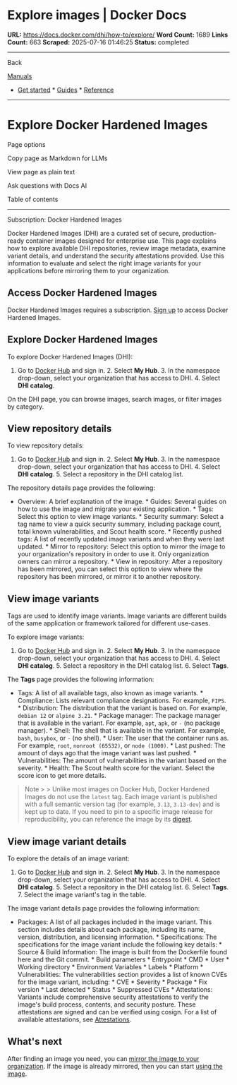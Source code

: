 # Explore images | Docker Docs

**URL:** https://docs.docker.com/dhi/how-to/explore/
**Word Count:** 1689
**Links Count:** 663
**Scraped:** 2025-07-16 01:46:25
**Status:** completed

---

Back

[Manuals](https://docs.docker.com/manuals/)

  * [Get started](https://docs.docker.com/get-started/)   * [Guides](https://docs.docker.com/guides/)   * [Reference](https://docs.docker.com/reference/)

* * *

# Explore Docker Hardened Images

Page options

Copy page as Markdown for LLMs

View page as plain text

Ask questions with Docs AI

Table of contents

* * *

Subscription: Docker Hardened Images

Docker Hardened Images \(DHI\) are a curated set of secure, production-ready container images designed for enterprise use. This page explains how to explore available DHI repositories, review image metadata, examine variant details, and understand the security attestations provided. Use this information to evaluate and select the right image variants for your applications before mirroring them to your organization.

## Access Docker Hardened Images

Docker Hardened Images requires a subscription. [Sign up](https://www.docker.com/products/hardened-images/#getstarted) to access Docker Hardened Images.

## Explore Docker Hardened Images

To explore Docker Hardened Images \(DHI\):

  1. Go to [Docker Hub](https://hub.docker.com) and sign in.   2. Select **My Hub**.   3. In the namespace drop-down, select your organization that has access to DHI.   4. Select **DHI catalog**.

On the DHI page, you can browse images, search images, or filter images by category.

## View repository details

To view repository details:

  1. Go to [Docker Hub](https://hub.docker.com) and sign in.   2. Select **My Hub**.   3. In the namespace drop-down, select your organization that has access to DHI.   4. Select **DHI catalog**.   5. Select a repository in the DHI catalog list.

The repository details page provides the following:

  * Overview: A brief explanation of the image.   * Guides: Several guides on how to use the image and migrate your existing application.   * Tags: Select this option to view image variants.   * Security summary: Select a tag name to view a quick security summary, including package count, total known vulnerabilities, and Scout health score.   * Recently pushed tags: A list of recently updated image variants and when they were last updated.   * Mirror to repository: Select this option to mirror the image to your organization's repository in order to use it. Only organization owners can mirror a repository.   * View in repository: After a repository has been mirrored, you can select this option to view where the repository has been mirrored, or mirror it to another repository.

## View image variants

Tags are used to identify image variants. Image variants are different builds of the same application or framework tailored for different use-cases.

To explore image variants:

  1. Go to [Docker Hub](https://hub.docker.com) and sign in.   2. Select **My Hub**.   3. In the namespace drop-down, select your organization that has access to DHI.   4. Select **DHI catalog**.   5. Select a repository in the DHI catalog list.   6. Select **Tags**.

The **Tags** page provides the following information:

  * Tags: A list of all available tags, also known as image variants.   * Compliance: Lists relevant compliance designations. For example, `FIPS`.   * Distribution: The distribution that the variant is based on. For example, `debian 12` or `alpine 3.21`.   * Package manager: The package manager that is available in the variant. For example, `apt`, `apk`, or `-` \(no package manager\).   * Shell: The shell that is available in the variant. For example, `bash`, `busybox`, or `-` \(no shell\).   * User: The user that the container runs as. For example, `root`, `nonroot (65532)`, or `node (1000)`.   * Last pushed: The amount of days ago that the image variant was last pushed.   * Vulnerabilities: The amount of vulnerabilities in the variant based on the severity.   * Health: The Scout health score for the variant. Select the score icon to get more details.

> Note >  > Unlike most images on Docker Hub, Docker Hardened Images do not use the `latest` tag. Each image variant is published with a full semantic version tag \(for example, `3.13`, `3.13-dev`\) and is kept up to date. If you need to pin to a specific image release for reproducibility, you can reference the image by its [digest](https://docs.docker.com/dhi/core-concepts/digests/).

## View image variant details

To explore the details of an image variant:

  1. Go to [Docker Hub](https://hub.docker.com) and sign in.   2. Select **My Hub**.   3. In the namespace drop-down, select your organization that has access to DHI.   4. Select **DHI catalog**.   5. Select a repository in the DHI catalog list.   6. Select **Tags**.   7. Select the image variant's tag in the table.

The image variant details page provides the following information:

  * Packages: A list of all packages included in the image variant. This section includes details about each package, including its name, version, distribution, and licensing information.   * Specifications: The specifications for the image variant include the following key details:     * Source & Build Information: The image is built from the Dockerfile found here and the Git commit.     * Build parameters     * Entrypoint     * CMD     * User     * Working directory     * Environment Variables     * Labels     * Platform   * Vulnerabilities: The vulnerabilities section provides a list of known CVEs for the image variant, including:     * CVE     * Severity     * Package     * Fix version     * Last detected     * Status     * Suppressed CVEs   * Attestations: Variants include comprehensive security attestations to verify the image's build process, contents, and security posture. These attestations are signed and can be verified using cosign. For a list of available attestations, see [Attestations](https://docs.docker.com/dhi/core-concepts/attestations/).

## What's next

After finding an image you need, you can [mirror the image to your organization](https://docs.docker.com/dhi/how-to/mirror/). If the image is already mirrored, then you can start [using the image](https://docs.docker.com/dhi/how-to/use/).